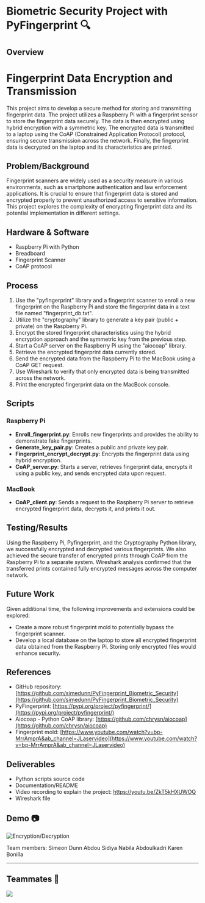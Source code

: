 # Biometric Security Project with PyFingerprint 🔍
## Overview

# Fingerprint Data Encryption and Transmission

This project aims to develop a secure method for storing and transmitting fingerprint data. The project utilizes a Raspberry Pi with a fingerprint sensor to store the fingerprint data securely. The data is then encrypted using hybrid encryption with a symmetric key. The encrypted data is transmitted to a laptop using the CoAP (Constrained Application Protocol) protocol, ensuring secure transmission across the network. Finally, the fingerprint data is decrypted on the laptop and its characteristics are printed.

## Problem/Background

Fingerprint scanners are widely used as a security measure in various environments, such as smartphone authentication and law enforcement applications. It is crucial to ensure that fingerprint data is stored and encrypted properly to prevent unauthorized access to sensitive information. This project explores the complexity of encrypting fingerprint data and its potential implementation in different settings.

## Hardware & Software

- Raspberry Pi with Python
- Breadboard
- Fingerprint Scanner
- CoAP protocol

## Process

1. Use the "pyfingerprint" library and a fingerprint scanner to enroll a new fingerprint on the Raspberry Pi and store the fingerprint data in a text file named "fingerprint_db.txt".
2. Utilize the "cryptography" library to generate a key pair (public + private) on the Raspberry Pi.
3. Encrypt the stored fingerprint characteristics using the hybrid encryption approach and the symmetric key from the previous step.
4. Start a CoAP server on the Raspberry Pi using the "aiocoap" library.
5. Retrieve the encrypted fingerprint data currently stored.
6. Send the encrypted data from the Raspberry Pi to the MacBook using a CoAP GET request.
7. Use Wireshark to verify that only encrypted data is being transmitted across the network.
8. Print the encrypted fingerprint data on the MacBook console.

## Scripts

### Raspberry Pi

- **Enroll_fingerprint.py**: Enrolls new fingerprints and provides the ability to demonstrate fake fingerprints.
- **Generate_key_pair.py**: Creates a public and private key pair.
- **Fingerprint_encrypt_decrypt.py**: Encrypts the fingerprint data using hybrid encryption.
- **CoAP_server.py**: Starts a server, retrieves fingerprint data, encrypts it using a public key, and sends encrypted data upon request.

### MacBook

- **CoAP_client.py**: Sends a request to the Raspberry Pi server to retrieve encrypted fingerprint data, decrypts it, and prints it out.

## Testing/Results

Using the Raspberry Pi, Pyfingerprint, and the Cryptography Python library, we successfully encrypted and decrypted various fingerprints. We also achieved the secure transfer of encrypted prints through CoAP from the Raspberry Pi to a separate system. Wireshark analysis confirmed that the transferred prints contained fully encrypted messages across the computer network.

## Future Work

Given additional time, the following improvements and extensions could be explored:

- Create a more robust fingerprint mold to potentially bypass the fingerprint scanner.
- Develop a local database on the laptop to store all encrypted fingerprint data obtained from the Raspberry Pi. Storing only encrypted files would enhance security.

## References

- GitHub repository: [https://github.com/simedunn/PyFingerprint_Biometric_Security](https://github.com/simedunn/PyFingerprint_Biometric_Security)
- PyFingerprint: [https://pypi.org/project/pyfingerprint/](https://pypi.org/project/pyfingerprint/)
- Aiocoap - Python CoAP library: [https://github.com/chrysn/aiocoap](https://github.com/chrysn/aiocoap)
- Fingerprint mold: [https://www.youtube.com/watch?v=bp-MrrAmprA&ab_channel=JLaservideo](https://www.youtube.com/watch?v=bp-MrrAmprA&ab_channel=JLaservideo)

## Deliverables
- Python scripts source code
- Documentation/README
- Video recording to explain the project: https://youtu.be/ZkT5kHXUWOQ 
- Wireshark file 



## Demo 📷
![Encryption/Decryption](assets/images/demo1.png)

Team members:
Simeon Dunn
Abdou Sidiya
Nabila Abdoulkadri
Karen Bonilla




----
## Teammates 💪
<a href="https://github.com/simedunn/PyFingerprint_Biometric_Security/graphs/contributors">
  <img src="https://contrib.rocks/image?repo=simedunn/PyFingerprint_Biometric_Security" />
</a>
